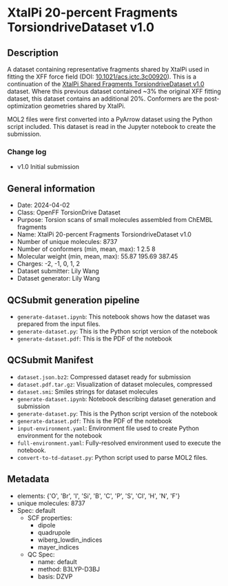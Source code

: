 # XtalPi 20-percent Fragments TorsiondriveDataset v1.0

## Description

A dataset containing representative fragments shared by XtalPi
used in fitting the XFF force field
(DOI: [10.1021/acs.jctc.3c00920](https://doi.org/10.1021/acs.jctc.3c00920)). This is a continuation of the
[XtalPi Shared Fragments TorsiondriveDataset v1.0](https://github.com/openforcefield/qca-dataset-submission/tree/master/submissions/2024-01-30-xtalpi-shared-fragments-torsiondrive-v1.0) dataset.
Where this previous dataset contained ~3% the original XFF fitting dataset,
this dataset contains an additional 20%. 
Conformers are the post-optimization geometries shared by XtalPi.

MOL2 files were first converted into a PyArrow dataset
using the Python script included.
This dataset is read in the Jupyter notebook to create the submission.

### Change log
* v1.0 Initial submission

## General information

* Date: 2024-04-02
* Class:  OpenFF TorsionDrive Dataset
* Purpose: Torsion scans of small molecules assembled from ChEMBL fragments
* Name: XtalPi 20-percent Fragments TorsiondriveDataset v1.0
* Number of unique molecules: 8737
* Number of conformers (min, mean, max): 1 2.5 8
* Molecular weight (min, mean, max): 55.87 195.69 387.45
* Charges: -2, -1, 0, 1, 2
* Dataset submitter: Lily Wang
* Dataset generator: Lily Wang


## QCSubmit generation pipeline

* `generate-dataset.ipynb`: This notebook shows how the dataset was prepared from the input files.
* `generate-dataset.py`: This is the Python script version of the notebook
* `generate-dataset.pdf`: This is the PDF of the notebook

## QCSubmit Manifest

* `dataset.json.bz2`: Compressed dataset ready for submission
* `dataset.pdf.tar.gz`: Visualization of dataset molecules, compressed
* `dataset.smi`: Smiles strings for dataset molecules
* `generate-dataset.ipynb`: Notebook describing dataset generation and submission
* `generate-dataset.py`: This is the Python script version of the notebook
* `generate-dataset.pdf`: This is the PDF of the notebook
* `input-environment.yaml`: Environment file used to create Python environment for the notebook
* `full-environment.yaml`: Fully-resolved environment used to execute the notebook.
* `convert-to-td-dataset.py`: Python script used to parse MOL2 files.


## Metadata

* elements: {'O', 'Br', 'I', 'Si', 'B', 'C', 'P', 'S', 'Cl', 'H', 'N', 'F'}
* unique molecules: 8737
* Spec: default
    * SCF properties:
        * dipole
        * quadrupole
        * wiberg_lowdin_indices
        * mayer_indices
    * QC Spec:
        * name: default
        * method: B3LYP-D3BJ
        * basis: DZVP
